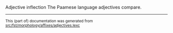 Adjective inflection
The Paamese language adjectives compare.

* * *

<small>This (part of) documentation was generated from [src/fst/morphology/affixes/adjectives.lexc](https://github.com/giellalt/lang-pma/blob/main/src/fst/morphology/affixes/adjectives.lexc)</small>
